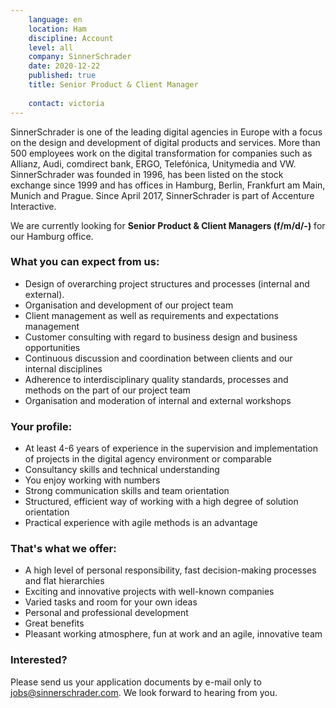 ```yaml
---
    language: en
    location: Ham
    discipline: Account
    level: all
    company: SinnerSchrader
    date: 2020-12-22
    published: true
    title: Senior Product & Client Manager
    
    contact: victoria
---
```


SinnerSchrader is one of the leading digital agencies in Europe with a focus on the design and development of digital products and services. More than 500 employees work on the digital transformation for companies such as Allianz, Audi, comdirect bank, ERGO, Telefónica, Unitymedia and VW. SinnerSchrader was founded in 1996, has been listed on the stock exchange since 1999 and has offices in Hamburg, Berlin, Frankfurt am Main, Munich and Prague. Since April 2017, SinnerSchrader is part of Accenture Interactive.

We are currently looking for **Senior Product & Client Managers (f/m/d/-)** for our Hamburg office.

### What you can expect from us: 

- Design of overarching project structures and processes (internal and external).
- Organisation and development of our project team
- Client management as well as requirements and expectations management
- Customer consulting with regard to business design and business opportunities
- Continuous discussion and coordination between clients and our internal disciplines
- Adherence to interdisciplinary quality standards, processes and methods on the part of our project team
- Organisation and moderation of internal and external workshops 

### Your profile:

- At least 4-6 years of experience in the supervision and implementation of projects in the digital agency environment or comparable
- Consultancy skills and technical understanding
- You enjoy working with numbers
- Strong communication skills and team orientation
- Structured, efficient way of working with a high degree of solution orientation
- Practical experience with agile methods is an advantage

### That's what we offer:
 
- A high level of personal responsibility, fast decision-making processes and flat hierarchies
- Exciting and innovative projects with well-known companies
- Varied tasks and room for your own ideas
- Personal and professional development
- Great benefits
- Pleasant working atmosphere, fun at work and an agile, innovative team
 
### Interested?
 
Please send us your application documents by e-mail only to <jobs@sinnerschrader.com>. We look forward to hearing from you.
